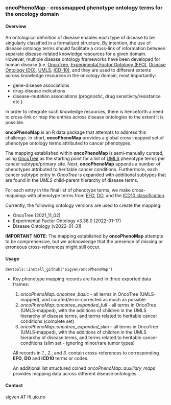 ### oncoPhenoMap - crossmapped phenotype ontology terms for the oncology domain

#### Overview

An ontological definition of disease enables each type of disease to be singularly classified in a formalized structure. By intention, the use of disease ontology terms should facilitate a cross-link of information between separate disease-related knowledge resources for a given domain. However, multiple disease ontology frameworks have been developed for human disease (i.e. [OncoTree](http://oncotree.mskcc.org/#/home), [Experimental Factor Ontology (EFO)](https://github.com/EBISPOT/efo), [Disease Ontology (DO)](https://github.com/DiseaseOntology/HumanDiseaseOntology), [UMLS](https://www.ncbi.nlm.nih.gov/medgen/), [ICD-10)](https://www.who.int/standards/classifications/classification-of-diseases), and they are used to different extents across knowledge resources in the oncology domain, most importantly:

-   gene-disease associations
-   drug-disease indications
-   disease-mutation associations (prognostic, drug sensitivity/resistance etc.)

In order to integrate such knowledge resources, there is henceforth a need to cross-link or map the entries across disease ontologies to the extent it is possible.

**oncoPhenoMap** is an R data package that attempts to address this challenge. In short, **oncoPhenoMap** provides a global cross-mapped set of phenotype ontology terms attributed to cancer phenotypes.

The mapping established within **oncoPhenoMap** is semi-manually curated, using [OncoTree](http://oncotree.mskcc.org/#/home) as the starting point for a list of [UMLS](https://www.ncbi.nlm.nih.gov/medgen/) phenotype terms per cancer subtype/primary site. Next, **oncoPhenoMap** appends a number of phenotypes attributed to heritable cancer conditions. Furthermore, each cancer subtype entry in *OncoTree* is expanded with additional subtypes that are found in the *UMLS* child-parent hierarchy of disease terms.

For each entry in the final list of phenotype terms, we make cross-mappings with phenotype terms from [EFO](https://github.com/EBISPOT/efo), [DO](https://disease-ontology.org/), and the [ICD10 classification](https://www.who.int/standards/classifications/classification-of-diseases).

Currently, the following ontology versions are used to create the mapping:

-   OncoTree (2021_11_02)
-   Experimental Factor Ontology v3.38.0 (2022-01-17)
-   Disease Ontology (v2022-01-31)

**IMPORTANT NOTE**: The mapping established by **oncoPhenoMap** attempts to be comprehensive, but we acknowledge that the presence of missing or erroneous cross-references might still occur.

#### Usage

`devtools::install_github('sigven/oncoPhenoMap')`

-   Key phenotype mapping records are found in three exported data frames:

    1.  *oncoPhenoMap::oncotree_basic* - all terms in OncoTree (UMLS-mapped), and curated/error-corrected as much as possible
    2.  *oncoPhenoMap::oncotree_expanded_full* - all terms in OncoTree (UMLS-mapped), with the additions of children in the UMLS hierarchy of disease terms, and terms related to heritable cancer conditions (complete set)
    3.  *oncoPhenoMap::oncotree_expanded_slim* - all terms in OncoTree (UMLS-mapped), with the additions of children in the UMLS hierarchy of disease terms, and terms related to heritable cancer conditions (slim set - ignoring minor/rare tumor types)

    All records in *1.*, *2.*, and *3.* contain cross-references to corresponding **EFO**, **DO** and **ICD10** terms or codes.

    An additional list structured coined *oncoPhenoMap::auxiliary_maps* provides mapping data across different disease ontologies

#### Contact

sigven AT ifi.uio.no
